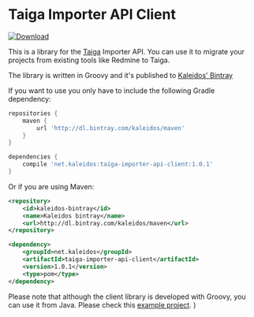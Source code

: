 # Taiga Importer API Client

[ ![Download](https://api.bintray.com/packages/kaleidos/maven/taiga-importer-api-client/images/download.svg) ](https://bintray.com/kaleidos/maven/taiga-importer-api-client/_latestVersion)

This is a library for the [Taiga](http://taiga.io) Importer API. You can use it to migrate your projects from existing tools like Redmine to Taiga.

The library is written in Groovy and it's published to [Kaleidos' Bintray](https://bintray.com/kaleidos/maven/taiga-importer-api-client/view)

If you want to use you only have to include the following Gradle dependency:

```groovy
repositories {
    maven {
        url 'http://dl.bintray.com/kaleidos/maven'
    }
}

dependencies {
    compile 'net.kaleidos:taiga-importer-api-client:1.0.1'
}
```

Or if you are using Maven:

```xml
<repository>
    <id>kaleidos-bintray</id>
    <name>Kaleidos bintray</name>
    <url>http://dl.bintray.com/kaleidos/maven</url>
</repository>

<dependency>
    <groupId>net.kaleidos</groupId>
    <artifactId>taiga-importer-api-client</artifactId>
    <version>1.0.1</version>
    <type>pom</type>
</dependency>
```

Please note that although the client library is developed with Groovy, you can use it from Java. Please check this [example project](https://github.com/taigaio/taiga-java-importer-example).
)